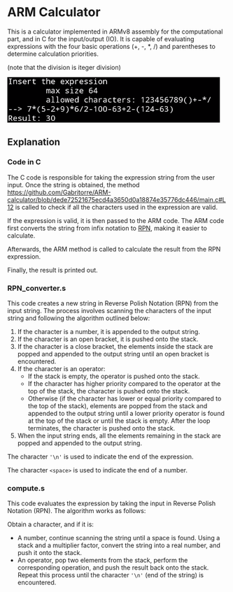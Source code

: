 # ARM Calculator

This is a calculator implemented in ARMv8 assembly for the computational part, and in C for the input/output (IO). It is capable of evaluating expressions with the four basic operations (+, -, *, /) and parentheses to determine calculation priorities.

(note that the division is iteger division)

![](example.png)

## Explanation

### Code in C

The C code is responsible for taking the expression string from the user input. Once the string is obtained, the method https://github.com/Gabritorre/ARM-calculator/blob/dede72521675ecd4a3650d0a18874e35776dc446/main.c#L12 is called to check if all the characters used in the expression are valid.

If the expression is valid, it is then passed to the ARM code. The ARM code first converts the string from infix notation to [RPN](https://en.wikipedia.org/wiki/Reverse_Polish_notation), making it easier to calculate.

Afterwards, the ARM method is called to calculate the result from the RPN expression.

Finally, the result is printed out.


### RPN_converter.s

This code creates a new string in Reverse Polish Notation (RPN) from the input string. The process involves scanning the characters of the input string and following the algorithm outlined below:

1. If the character is a number, it is appended to the output string.
2. If the character is an open bracket, it is pushed onto the stack.
3. If the character is a close bracket, the elements inside the stack are popped and appended to the output string until an open bracket is encountered.
4. If the character is an operator:
   - If the stack is empty, the operator is pushed onto the stack.
   - If the character has higher priority compared to the operator at the top of the stack, the character is pushed onto the stack.
   - Otherwise (if the character has lower or equal priority compared to the top of the stack), elements are popped from the stack and appended to the output string until a lower priority operator is found at the top of the stack or until the stack is empty. After the loop terminates, the character is pushed onto the stack.
5. When the input string ends, all the elements remaining in the stack are popped and appended to the output string.

The character `'\n'` is used to indicate the end of the expression.

The character `<space>` is used to indicate the end of a number.


### compute.s

This code evaluates the expression by taking the input in Reverse Polish Notation (RPN). The algorithm works as follows:

Obtain a character, and if it is:
- A number, continue scanning the string until a space is found. Using a stack and a multiplier factor, convert the string into a real number, and push it onto the stack.
- An operator, pop two elements from the stack, perform the corresponding operation, and push the result back onto the stack.
Repeat this process until the character `'\n'` (end of the string) is encountered.
